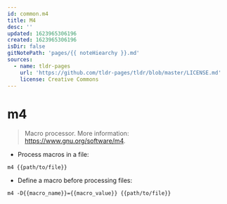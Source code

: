 ```yaml
---
id: common.m4
title: M4
desc: ''
updated: 1623965306196
created: 1623965306196
isDir: false
gitNotePath: 'pages/{{ noteHiearchy }}.md'
sources:
  - name: tldr-pages
    url: 'https://github.com/tldr-pages/tldr/blob/master/LICENSE.md'
    license: Creative Commons
---
```

# m4

> Macro processor.
> More information: <https://www.gnu.org/software/m4>.

- Process macros in a file:

`m4 {{path/to/file}}`

- Define a macro before processing files:

`m4 -D{{macro_name}}={{macro_value}} {{path/to/file}}`

